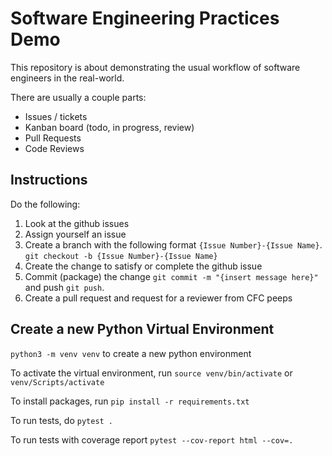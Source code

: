 # Software Engineering Practices Demo

This repository is about demonstrating the usual workflow of software engineers in the real-world.

There are usually a couple parts:

- Issues / tickets
- Kanban board (todo, in progress, review)
- Pull Requests
- Code Reviews

## Instructions

Do the following:

1. Look at the github issues
2. Assign yourself an issue
3. Create a branch with the following format `{Issue Number}-{Issue Name}`. `git checkout -b {Issue Number}-{Issue Name}`
4. Create the change to satisfy or complete the github issue
5. Commit (package) the change `git commit -m "{insert message here}"` and push `git push`.
6. Create a pull request and request for a reviewer from CFC peeps

## Create a new Python Virtual Environment

`python3 -m venv venv` to create a new python environment

To activate the virtual environment, run `source venv/bin/activate` or `venv/Scripts/activate`

To install packages, run `pip install -r requirements.txt`

To run tests, do `pytest .`

To run tests with coverage report `pytest --cov-report html --cov=.`
